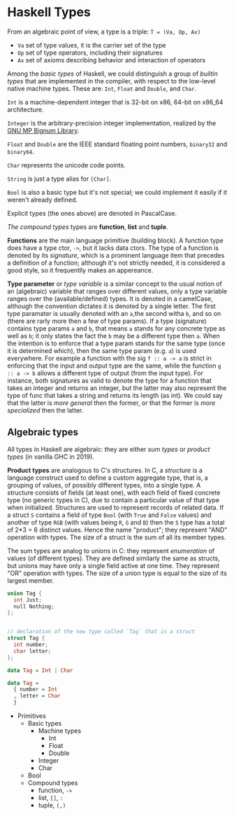 # Haskell Types

From an algebraic point of view, a type is a triple: `T = (Va, Op, Ax)`
- `Va` set of type values, it is the carrier set of the type
- `Op` set of type operators, including their signatures
- `Ax` set of axioms describing behavior and interaction of operators


Among the *basic types* of Haskell, we could distinguish a group of *builtin types* that are implemented in the compiler, with respect to the low-level native machine types. These are: `Int`, `Float` and `Double`, and `Char`.

`Int` is a machine-dependent integer that is 32-bit on x86, 64-bit on x86_64 architecture.

`Integer` is the arbitrary-precision integer implementation, realized by the [GNU MP Bignum Library](https://gmplib.org/).

`Float` and `Double` are the IEEE standard floating point numbers, `binary32` and `binary64`.

`Char` represents the unicode code points.

`String` is just a type alias for `[Char]`.

`Bool` is also a basic type but it's not special; we could implement it easily if it weren't already defined.


Explicit types (the ones above) are denoted in PascalCase.


*The compound types* types are **function**, **list** and **tuple**.

**Functions** are the main language primitive (building block). A function type does have a type ctor, `->`, but it lacks data ctors. The type of a function is denoted by its *signature*, which is a prominent language item that precedes a definition of a function; although it's not strictly needed, it is considered a good style, so it frequentlly makes an appereance.

**Type parameter** or *type variable* is a similar concept to the usual notion of an (algebraic) variable that ranges over different values, only a type variable ranges over the (available/defined) types. It is denoted in a camelCase, although the convention dictates it is denoted by a single letter. The first type paramater is usually denoted with an `a`,the second witha `b`, and so on (there are rarly more then a few of type params). If a type (signature) contains type params `a` and `b`, that means `a` stands for any concrete type as well as `b`; it only states the fact the `b` may be a different type then `a`. When the intention is to enforce that a type param stands for the same type (once it is determined which), then the same type param (e.g. `a`) is used everywhere. For example a function with the sig `f :: a -> a` is strict in enforcing that the input and output type are the same, while the function `g :: a -> b` allows a different type of output (from the input type). For instance, both signatures as valid to denote the type for a function that takes an integer and returns an integer, but the latter may also represent the type of func that takes a string and returns its length (as int). We could say that the latter is *more general* then the former, or that the former is *more specialized* then the latter.


## Algebraic types

All types in Haskell are algebraic: they are either *sum types* or *product types* (in vanilla GHC in 2019).

**Product types** are analogous to C's structures. In C, a *structure* is a language construct used to define a custom aggregate type, that is, a grouping of values, of possibly different types, into a single type. A structure consists of fields (at least one), with each field of fixed concrete type (no generic types in C), due to contain a particular value of that type when initialized. Structures are used to represent records of related data. If a struct `S` contains a field of type `Bool` (with `True` and `False` values) and another of type `RGB` (with values being `R`, `G` and `B`) then the `S` type has a total of 2*3 = 6 distinct values. Hence the name "product"; they represent "AND" operation with types. The size of a struct is the sum of all its member types.

The sum types are analog to unions in C: they represent *enumeration* of values (of different types). They are defined similarly the same as structs, but unions may have only a single field active at one time. They represent "OR" operation with types. The size of a union type is equal to the size of its largest member.




```c
union Tag {
  int Just;
  null Nothing;
};


// declaration of the new type called `Tag` that is a struct
struct Tag {
  int number;
  char letter;
};
```

```hs
data Tag = Int | Char

data Tag =
  { number = Int
  , letter = Char
  }
```



* Primitives
  * Basic types
    * Machine types
      - Int
      - Float
      - Double
    * Integer
    * Char
  * Bool
  * Compound types
    - function, `->`
    - list, `[]`, `:`
    - tuple, `(,)`
